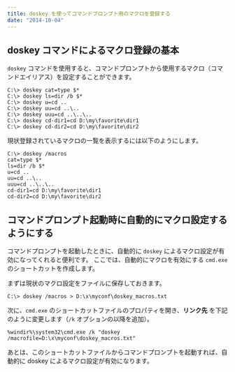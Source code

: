 ```yaml
---
title: doskey を使ってコマンドプロンプト用のマクロを登録する
date: "2014-10-04"
---
```


doskey コマンドによるマクロ登録の基本
---

`doskey` コマンドを使用すると、コマンドプロンプトから使用するマクロ（コマンドエイリアス）を設定することができます。

```
C:\> doskey cat=type $*
C:\> doskey ls=dir /b $*
C:\> doskey u=cd ..
C:\> doskey uu=cd ..\..
C:\> doskey uuu=cd ..\..\..
C:\> doskey cd-dir1=cd D:\my\favorite\dir1
C:\> doskey cd-dir2=cd D:\my\favorite\dir2
```

現状登録されているマクロの一覧を表示するには以下のようにします。

```
C:\> doskey /macros
cat=type $*
ls=dir /b $*
u=cd ..
uu=cd ..\..
uuu=cd ..\..\..
cd-dir1=cd D:\my\favorite\dir1
cd-dir2=cd D:\my\favorite\dir2
```


コマンドプロンプト起動時に自動的にマクロ設定するようにする
----

コマンドプロンプトを起動したときに、自動的に `doskey` によるマクロ設定が有効になってくれると便利です。
ここでは、自動的にマクロを有効にする `cmd.exe` のショートカットを作成します。

まずは現状のマクロ設定をファイルに保存しておきます。

```
C:\> doskey /macros > D:\x\myconf\doskey_macros.txt
```

次に、`cmd.exe` のショートカットファイルのプロパティを開き、**リンク先** を下記のように変更します（`/k` オプションの以降を追加）。

```
%windir%\system32\cmd.exe /k "doskey /macrofile=D:\x\myconf\doskey_macros.txt"
```

あとは、このショートカットファイルからコマンドプロンプトを起動すれば、自動的に doskey によるマクロ設定が有効になります。

